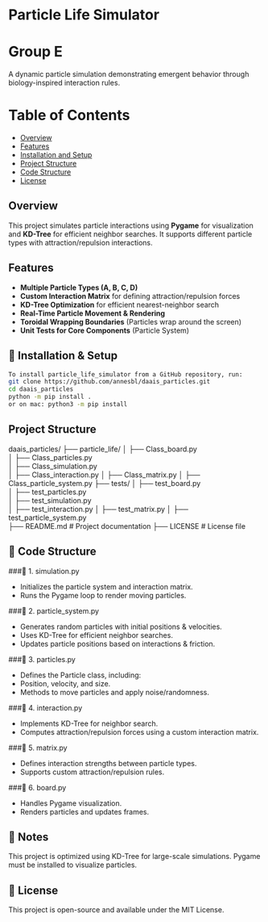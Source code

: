 # Particle Life Simulator

# Group E

A dynamic particle simulation demonstrating emergent behavior through biology-inspired interaction rules.

# Table of Contents

- [Overview](#-overview)
- [Features](#-🌟-features)
- [Installation and Setup](#-🚀-installation-&-setup)
- [Project Structure](#-project-structure)
- [Code Structure](#-🔧-code-structure)
- [License](#license)


## Overview
This project simulates particle interactions using **Pygame** for visualization and **KD-Tree** for efficient neighbor searches. It supports different particle types with attraction/repulsion interactions.

## Features
- **Multiple Particle Types (A, B, C, D)**
- **Custom Interaction Matrix** for defining attraction/repulsion forces
- **KD-Tree Optimization** for efficient nearest-neighbor search
- **Real-Time Particle Movement & Rendering**
- **Toroidal Wrapping Boundaries** (Particles wrap around the screen)
- **Unit Tests for Core Components** (Particle System)


## 🚀 Installation & Setup
```sh
To install particle_life_simulator from a GitHub repository, run: 
git clone https://github.com/annesbl/daais_particles.git
cd daais_particles
python -m pip install .
or on mac: python3 -m pip install 
```

## Project Structure
daais_particles/
├── particle_life/
│   ├── Class_board.py                
│   ├── Class_particles.py           
│   ├── Class_simulation.py      
│   ├── Class_interaction.py
│   ├── Class_matrix.py
│   ├── Class_particle_system.py
├── tests/
│   ├── test_board.py                
│   ├── test_particles.py           
│   ├── test_simulation.py      
│   ├── test_interaction.py
│   ├── test_matrix.py
│   ├── test_particle_system.py     
├── README.md                       # Project documentation
├── LICENSE                         # License file

## 🔧 Code Structure
###🔹 1. simulation.py
- Initializes the particle system and interaction matrix.
- Runs the Pygame loop to render moving particles.

###🔹 2. particle_system.py
- Generates random particles with initial positions & velocities.
- Uses KD-Tree for efficient neighbor searches.
- Updates particle positions based on interactions & friction.

###🔹 3. particles.py
- Defines the Particle class, including:
- Position, velocity, and size.
- Methods to move particles and apply noise/randomness.

###🔹 4. interaction.py
- Implements KD-Tree for neighbor search.
- Computes attraction/repulsion forces using a custom interaction matrix.

###🔹 5. matrix.py
- Defines interaction strengths between particle types.
- Supports custom attraction/repulsion rules.

###🔹 6. board.py
- Handles Pygame visualization.
- Renders particles and updates frames.


## 📌 Notes
This project is optimized using KD-Tree for large-scale simulations.
Pygame must be installed to visualize particles.

## 📜 License
This project is open-source and available under the MIT License.


